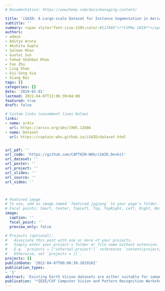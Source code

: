 ```yaml
---
# Documentation: https://wowchemy.com/docs/managing-content/

title: 'iSAID: A Large-scale Dataset for Instance Segmentation in Aerial Images'
subtitle: ''
summary: <span style="font-size:120%;color:#117A65">**CVPRw 2019**</span>, <span style="font-size:120%;color:#D35400">**Oral**</span>  <br> The first benchmark dataset for instance segmentation in aerial imagery that combines instance-level object detection and pixel-level segmentation tasks.
authors:
- admin
- Aditya Arora
- Akshita Gupta
- Salman Khan
- Guolei Sun
- Fahad Shahbaz Khan
- Fan Zhu
- Ling Shao
- Gui-Song Xia
- Xiang Bai
tags: []
categories: []
date: '2019-01-01'
lastmod: 2022-04-07T13:06:39+04:00
featured: true
draft: false

# Custom links (uncomment lines below)
links:
- name: arXiv
  url: https://arxiv.org/abs/1905.12886
- name: Dataset
  url: https://captain-whu.github.io/iSAID/dataset.html


url_pdf: ''
url_code: 'https://github.com/CAPTAIN-WHU/iSAID_Devkit'
url_dataset: ''
url_poster: ''
url_project: ''
url_slides: ''
url_source: ''
url_video: ''



# Featured image
# To use, add an image named `featured.jpg/png` to your page's folder.
# Focal points: Smart, Center, TopLeft, Top, TopRight, Left, Right, BottomLeft, Bottom, BottomRight.
image:
  caption: ''
  focal_point: ''
  preview_only: false

# Projects (optional).
#   Associate this post with one or more of your projects.
#   Simply enter your project's folder or file name without extension.
#   E.g. `projects = ["internal-project"]` references `content/project/deep-learning/index.md`.
#   Otherwise, set `projects = []`.
projects: []
publishDate: '2022-04-07T09:06:39.202916Z'
publication_types:
- '1'
abstract: 'Existing Earth Vision datasets are either suitable for semantic segmentation or object detection. In this work, we introduce the first benchmark dataset for instance segmentation in aerial imagery that combines instance-level object detection and pixel-level segmentation tasks. In comparison to instance segmentation in natural scenes, aerial images present unique challenges e.g., a huge number of instances per image, large object-scale variations and abundant tiny objects. Our large-scale and densely annotated Instance Segmentation in Aerial Images Dataset (iSAID) comes with 655,451 object instances for 15 categories across 2,806 high-resolution images. Such precise per-pixel annotations for each instance ensure accurate localization that is essential for detailed scene analysis. Compared to existing small-scale aerial image based instance segmentation datasets, iSAID contains 15× the number of object categories and 5× the number of instances. We benchmark our dataset using two popular instance segmentation approaches for natural images, namely Mask R-CNN and PANet. In our experiments we show that direct application of off-the-shelf Mask R-CNN and PANet on aerial images provide suboptimal instance segmentation results, thus requiring specialized solutions from the research community. '
publication: '*IEEE/CVF Computer Vision and Pattern Recognition Workshops (CVPRw)*'
---
```

